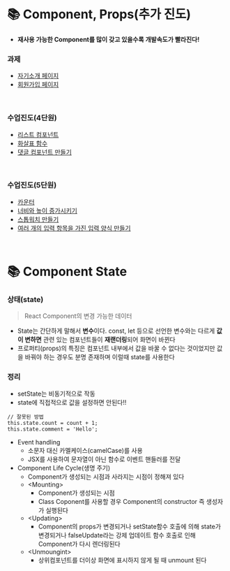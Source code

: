 # :books: Component, Props(추가 진도)

* **재사용 가능한 Component를 많이 갖고 있을수록 개발속도가 빨라진다!**

### 과제
* <a href="">자기소개 페이지</a> 
* <a href="">회원가입 페이지</a>

<br>

### 수업진도(4단원)
* <a href="">리스트 컴포넌트</a>
* <a href="">화살표 함수</a>
* <a href="">댓글 컴포넌트 만들기</a>

<br>

### 수업진도(5단원)
* <a href="">카운터</a>
* <a href="">너비와 높이 증가시키기</a>
* <a href="">스톱워치 만들기</a>
* <a href="">여러 개의 입력 항목을 가진 입력 양식 만들기</a>
  
<br>

# :books: Component State
### 상태(state)
>React Component의 변경 가능한 데이터

* State는 간단하게 말해서 **변수**이다. const, let 등으로 선언한 변수와는 다르게 **값이 변하면** 관련 있는 컴포넌트들이 **재랜더링**되어 화면이 바뀐다
* 프로퍼티(props)의 특징은 컴포넌트 내부에서 값을 바꿀 수 없다는 것이었지만 값을 바꿔야 하는 경우도 분명 존재하며 이럴때 state를 사용한다

### 정리
* setState는 비동기적으로 작동
* state에 직접적으로 값을 설정하면 안된다!!
```
// 잘못된 방법
this.state.count = count + 1;
this.state.comment = 'Hello';
```
* Event handling
  * 소문자 대신 카멜케이스(camelCase)를 사용
  * JSX를 사용하여 문자열이 아닌 함수로 이벤트 핸들러를 전달
* Component Life Cycle(생명 주기)
  * Component가 생성되는 시점과 사라지는 시점이 정해져 있다
  * &lt;Mounting&gt;
    * Component가 생성되는 시점
    * Class Coponent를 사용할 경우 Component의 constructor 즉 생성자가 실행된다
  * &lt;Updating&gt;
    * Component의 props가 변경되거나 setState함수 호출에 의해 state가 변경되거나 falseUpdate라는 강제 업데이트 함수 호출로 인해 Component가 다시 렌더링된다
  * &lt;Unmoungint&gt;
    * 상위컴포넌트를 더이상 화면에 표시하지 않게 될 때 unmount 된다